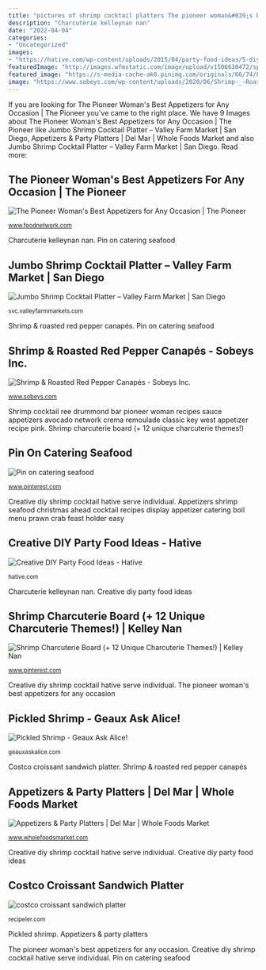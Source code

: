 ```yaml
---
title: "pictures of shrimp cocktail platters The pioneer woman&#039;s best appetizers for any occasion"
description: "Charcuterie kelleynan nan"
date: "2022-04-04"
categories:
- "Uncategorized"
images:
- "https://hative.com/wp-content/uploads/2015/04/party-food-ideas/5-diy-party-food-ideas.jpg"
featuredImage: "http://images.wfmstatic.com/image/upload/v1506630472/spice/products/Seafood_CookedShrimpPlatter_1lb_0029804300000.jpg"
featured_image: "https://s-media-cache-ak0.pinimg.com/originals/66/74/82/667482f6824f21c2b204aac875fa0068.jpg"
image: "https://www.sobeys.com/wp-content/uploads/2020/06/Shrimp-_-Roasted-Red-Pepper-Canapes-cropped-1260x600.jpg"
---
```


If you are looking for The Pioneer Woman&#039;s Best Appetizers for Any Occasion | The Pioneer you've came to the right place. We have 9 Images about The Pioneer Woman&#039;s Best Appetizers for Any Occasion | The Pioneer like Jumbo Shrimp Cocktail Platter – Valley Farm Market | San Diego, Appetizers &amp; Party Platters | Del Mar | Whole Foods Market and also Jumbo Shrimp Cocktail Platter – Valley Farm Market | San Diego. Read more:

## The Pioneer Woman&#039;s Best Appetizers For Any Occasion | The Pioneer

![The Pioneer Woman&#039;s Best Appetizers for Any Occasion | The Pioneer](https://food.fnr.sndimg.com/content/dam/images/food/fullset/2014/9/22/0/WU0905_Shrimp-Cocktail-Bar_s4x3.jpg.rend.hgtvcom.966.725.suffix/1415833742488.jpeg "Pin on catering seafood")

<small>www.foodnetwork.com</small>

Charcuterie kelleynan nan. Pin on catering seafood

## Jumbo Shrimp Cocktail Platter – Valley Farm Market | San Diego

![Jumbo Shrimp Cocktail Platter – Valley Farm Market | San Diego](https://svc.valleyfarmmarkets.com/wp-content/uploads/2020/06/shrimp-cocktail-platter-1024x682-1.jpg "Charcuterie kelleynan nan")

<small>svc.valleyfarmmarkets.com</small>

Shrimp &amp; roasted red pepper canapés. Pin on catering seafood

## Shrimp &amp; Roasted Red Pepper Canapés - Sobeys Inc.

![Shrimp &amp; Roasted Red Pepper Canapés - Sobeys Inc.](https://www.sobeys.com/wp-content/uploads/2020/06/Shrimp-_-Roasted-Red-Pepper-Canapes-cropped-1260x600.jpg "Shrimp &amp; roasted red pepper canapés")

<small>www.sobeys.com</small>

Shrimp cocktail ree drummond bar pioneer woman recipes sauce appetizers avocado network crema remoulade classic key west appetizer recipe pink. Shrimp charcuterie board (+ 12 unique charcuterie themes!)

## Pin On Catering Seafood

![Pin on catering seafood](https://i.pinimg.com/736x/e7/0a/cb/e70acb7542a476b5ad61534ee4158e58--shrimp-cocktail-display-cake-holder.jpg "Pin on catering seafood")

<small>www.pinterest.com</small>

Creative diy shrimp cocktail hative serve individual. Appetizers shrimp seafood christmas ahead cocktail recipes display appetizer catering boil menu prawn crab feast holder easy

## Creative DIY Party Food Ideas - Hative

![Creative DIY Party Food Ideas - Hative](https://hative.com/wp-content/uploads/2015/04/party-food-ideas/5-diy-party-food-ideas.jpg "Appetizers shrimp seafood christmas ahead cocktail recipes display appetizer catering boil menu prawn crab feast holder easy")

<small>hative.com</small>

Charcuterie kelleynan nan. Creative diy party food ideas

## Shrimp Charcuterie Board (+ 12 Unique Charcuterie Themes!) | Kelley Nan

![Shrimp Charcuterie Board (+ 12 Unique Charcuterie Themes!) | Kelley Nan](https://i.pinimg.com/736x/a4/85/27/a485276f129196bdd9a0aaab7c49a79c.jpg "Appetizers &amp; party platters")

<small>www.pinterest.com</small>

Creative diy shrimp cocktail hative serve individual. The pioneer woman&#039;s best appetizers for any occasion

## Pickled Shrimp - Geaux Ask Alice!

![Pickled Shrimp - Geaux Ask Alice!](https://geauxaskalice.com/wp-content/uploads/2020/02/Pickled-Shrimp.jpg "Shrimp cocktail ree drummond bar pioneer woman recipes sauce appetizers avocado network crema remoulade classic key west appetizer recipe pink")

<small>geauxaskalice.com</small>

Costco croissant sandwich platter. Shrimp &amp; roasted red pepper canapés

## Appetizers &amp; Party Platters | Del Mar | Whole Foods Market

![Appetizers &amp; Party Platters | Del Mar | Whole Foods Market](http://images.wfmstatic.com/image/upload/v1506630472/spice/products/Seafood_CookedShrimpPlatter_1lb_0029804300000.jpg "Shrimp cocktail ree drummond bar pioneer woman recipes sauce appetizers avocado network crema remoulade classic key west appetizer recipe pink")

<small>www.wholefoodsmarket.com</small>

Creative diy shrimp cocktail hative serve individual. Creative diy party food ideas

## Costco Croissant Sandwich Platter

![costco croissant sandwich platter](https://s-media-cache-ak0.pinimg.com/originals/66/74/82/667482f6824f21c2b204aac875fa0068.jpg "Shrimp charcuterie board (+ 12 unique charcuterie themes!)")

<small>recipeler.com</small>

Pickled shrimp. Appetizers &amp; party platters

The pioneer woman&#039;s best appetizers for any occasion. Creative diy shrimp cocktail hative serve individual. Pin on catering seafood
